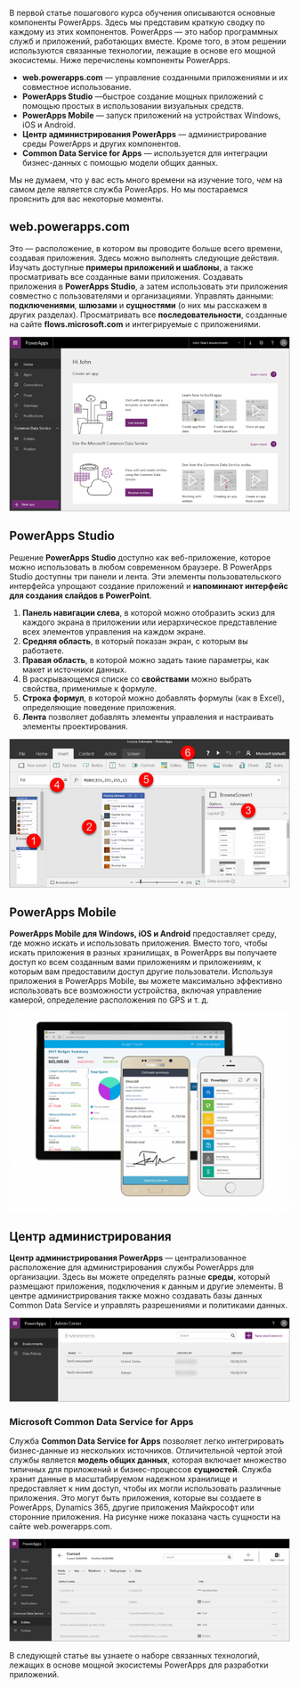В первой статье пошагового курса обучения описываются основные компоненты PowerApps. Здесь мы представим краткую сводку по каждому из этих компонентов. PowerApps — это набор программных служб и приложений, работающих вместе. Кроме того, в этом решении используются связанные технологии, лежащие в основе его мощной экосистемы. Ниже перечислены компоненты PowerApps.

* **web.powerapps.com** — управление созданными приложениями и их совместное использование.
* **PowerApps Studio** —быстрое создание мощных приложений с помощью простых в использовании визуальных средств.
* **PowerApps Mobile** — запуск приложений на устройствах Windows, iOS и Android.
* **Центр администрирования PowerApps** — администрирование среды PowerApps и других компонентов.
* **Common Data Service for Apps** — используется для интеграции бизнес-данных с помощью модели общих данных.

Мы не думаем, что у вас есть много времени на изучение того, *чем* на самом деле является служба PowerApps. Но мы постараемся прояснить для вас некоторые моменты.

## <a name="webpowerappscom"></a>web.powerapps.com
Это — расположение, в котором вы проводите больше всего времени, создавая приложения. Здесь можно выполнять следующие действия. Изучать доступные **примеры приложений и шаблоны**, а также просматривать все созданные вами приложения. Создавать приложения в **PowerApps Studio**, а затем использовать эти приложения совместно с пользователями и организациями. Управлять данными: **подключениями**, **шлюзами** и **сущностями** (о них мы расскажем в других разделах). Просматривать все **последовательности**, созданные на сайте **flows.microsoft.com** и интегрируемые с приложениями.

![Сайт web.powerapps.com](./media/learning-powerapps-parts/powerapps-web-site.png)

## <a name="powerapps-studio"></a>PowerApps Studio
Решение **PowerApps Studio** доступно как веб-приложение, которое можно использовать в любом современном браузере. В PowerApps Studio доступны три панели и лента. Эти элементы пользовательского интерфейса упрощают создание приложений и **напоминают интерфейс для создания слайдов в PowerPoint**.

1. **Панель навигации слева**, в которой можно отобразить эскиз для каждого экрана в приложении или иерархическое представление всех элементов управления на каждом экране.
2. **Средняя область**, в который показан экран, с которым вы работаете.
3. **Правая область**, в которой можно задать такие параметры, как макет и источники данных.
4. В раскрывающемся списке со **свойствами** можно выбрать свойства, применимые к формуле.
5. **Строка формул**, в которой можно добавлять формулы (как в Excel), определяющие поведение приложения.
6. **Лента** позволяет добавлять элементы управления и настраивать элементы проектирования.

![PowerApps Studio](./media/learning-powerapps-parts/powerapps-studio.png)

## <a name="powerapps-mobile"></a>PowerApps Mobile
**PowerApps Mobile для Windows, iOS и Android** предоставляет среду, где можно искать и использовать приложения. Вместо того, чтобы искать приложения в разных хранилищах, в PowerApps вы получаете доступ ко всем созданным вами приложениям и приложениям, к которым вам предоставили доступ другие пользователи. Используя приложения в PowerApps Mobile, вы можете максимально эффективно использовать все возможности устройства, включая управление камерой, определение расположения по GPS и т. д.

![PowerApps Mobile](./media/learning-powerapps-parts/powerapps-mobile.png)

## <a name="admin-center"></a>Центр администрирования
**Центр администрирования PowerApps** — централизованное расположение для администрирования службы PowerApps для организации. Здесь вы можете определять разные **среды**, который размещают приложения, подключения к данным и другие элементы. В центре администрирования также можно создавать базы данных Common Data Service и управлять разрешениями и политиками данных.

![Центр администрирования PowerApps](./media/learning-powerapps-parts/powerapps-admin-center.png)

### <a name="microsoft-common-data-service-for-apps"></a>Microsoft Common Data Service for Apps
Служба **Common Data Service for Apps** позволяет легко интегрировать бизнес-данные из нескольких источников. Отличительной чертой этой службы является **модель общих данных**, которая включает множество типичных для приложений и бизнес-процессов **сущностей**. Служба хранит данные в масштабируемом надежном хранилище и предоставляет к ним доступ, чтобы их могли использовать различные приложения. Это могут быть приложения, которые вы создаете в PowerApps, Dynamics 365, другие приложения Майкрософт или сторонние приложения. На рисунке ниже показана часть сущности на сайте web.powerapps.com.

![PowerApps: сущность "Контакт"](./media/learning-powerapps-parts/powerapps-contact.png)

В следующей статье вы узнаете о наборе связанных технологий, лежащих в основе мощной экосистемы PowerApps для разработки приложений.


